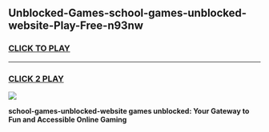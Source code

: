 
## Unblocked-Games-school-games-unblocked-website-Play-Free-n93nw
<h3>
<a href="https://premium76.site?title=school-games-unblocked-website&ref=09A">CLICK TO PLAY</a></h3>
<hr>

<h3>
<a href="https://premium76.site?title=school-games-unblocked-website&ref=09A">CLICK 2 PLAY</a>
  
</h3>

<a href="https://premium76.site?title=school-games-unblocked-website&ref=09A"><img src="https://clearcache.store/games.png"></a>


**school-games-unblocked-website games unblocked: Your Gateway to Fun and Accessible Online Gaming**
